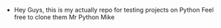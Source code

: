 - Hey Guys, this is my actually repo for testing projects on Python
Feel free to clone them 
Mr Python Mike 
